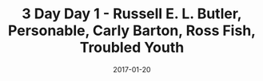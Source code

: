 ---
title: 3 Day Day 1 - Russell E. L. Butler, Personable, Carly Barton, Ross Fish, Troubled Youth
date: 2017-01-20
---